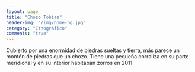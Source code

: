 ```yaml
---
layout: page
title: "Chozo Tobías"
header-img: "/img/home-bg.jpg"
category: "Etnográfico"
comments: "true"
---
```



Cubierto por una enormidad de piedras sueltas y tierra, más parece un montón de piedras que un chozo. Tiene una pequeña corraliza en su parte meridional y en su interior habitaban zorros en 2011.





